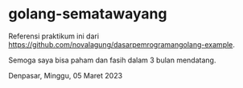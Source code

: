 # golang-sematawayang
Referensi praktikum ini dari https://github.com/novalagung/dasarpemrogramangolang-example.

Semoga saya bisa paham dan fasih dalam 3 bulan mendatang.

Denpasar, Minggu, 05 Maret 2023
